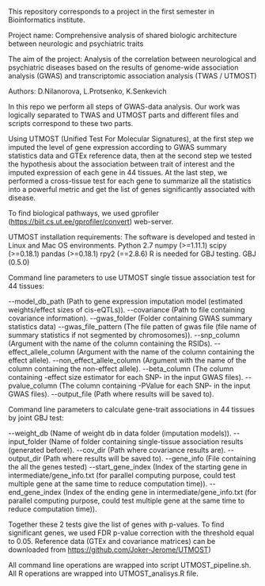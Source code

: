 This repository corresponds to a project in the first semester in Bioinformatics institute.

Project name: Comprehensive analysis of shared biologic architecture between neurologic and psychiatric traits

The aim of the project: Analysis of the correlation between neurological and psychiatric diseases based on the results of genome-wide association analysis (GWAS) and transcriptomic association analysis (TWAS / UTMOST)

Authors: D.Nilanorova, L.Protsenko, K.Senkevich

In this repo we perform all steps of GWAS-data analysis. Our work was logically separated to TWAS and UTMOST parts and different files and scripts correspond to these two parts. 


Using UTMOST (Unified Test For Molecular Signatures), at the first step we imputed the level of gene expression according to GWAS summary statistics data and GTEx reference data, then at the second step we tested the hypothesis about the association between trait of interest and the imputed expression of each gene in 44 tissues. At the last step, we performed a cross-tissue test for each gene to summarize all the statistics into a powerful metric and get the list of genes significantly associated with disease. 

To find biological pathways, we used gprofiler (https://biit.cs.ut.ee/gprofiler/convert) web-server. 

UTMOST installation requirements:
The software is developed and tested in Linux and Mac OS environments.
Python 2.7
numpy (>=1.11.1)
scipy (>=0.18.1)
pandas (>=0.18.1)
rpy2 (==2.8.6)
R is needed for GBJ testing.
GBJ (0.5.0)

Command line parameters to use UTMOST single tissue association test for 44 tissues:

--model_db_path (Path to gene expression imputation model (estimated weights/effect sizes of cis-eQTLs)).
--covariance (Path to file containing covariance information).
--gwas_folder (Folder containing GWAS summary statistics data)
--gwas_file_pattern (The file patten of gwas file (file name of summary statistics if not segmented by chromosomes)).
--snp_column  (Argument with the name of the column containing the RSIDs).
--effect_allele_column (Argument with the name of the column containing the effect allele).
--non_effect_allele_column (Argument with the name of the column containing the non-effect allele).
--beta_column (The column containing -effect size estimator for each SNP- in the input GWAS files).
--pvalue_column (The column containing -PValue for each SNP- in the input GWAS files).
--output_file (Path where results will be saved to).


Command line parameters to calculate gene-trait associations in 44 tissues by joint GBJ test:

--weight_db (Name of weight db in data folder (imputation models)).
--input_folder (Name of folder containing single-tissue association results (generated before)).
--cov_dir (Path where covariance results are).
--output_dir (Path where results will be saved to).
--gene_info (File containing the all the genes tested)
--start_gene_index (Index of the starting gene in intermediate/gene_info.txt (for parallel computing purpose, could test multiple gene at the same time to reduce computation time)).
--end_gene_index (Index of the ending gene in intermediate/gene_info.txt (for parallel computing purpose, could test multiple gene at the same time to reduce computation time)).

Together these 2 tests give the list of genes with p-values. To find significant genes, we used FDR p-value correction with the threshold equal to 0.05. 
Reference data (GTEx and covariance matrices) can be downloaded from https://github.com/Joker-Jerome/UTMOST)

All command line operations are wrapped into script UTMOST_pipeline.sh.
All R operations are wrapped into UTMOST_analisys.R file.

